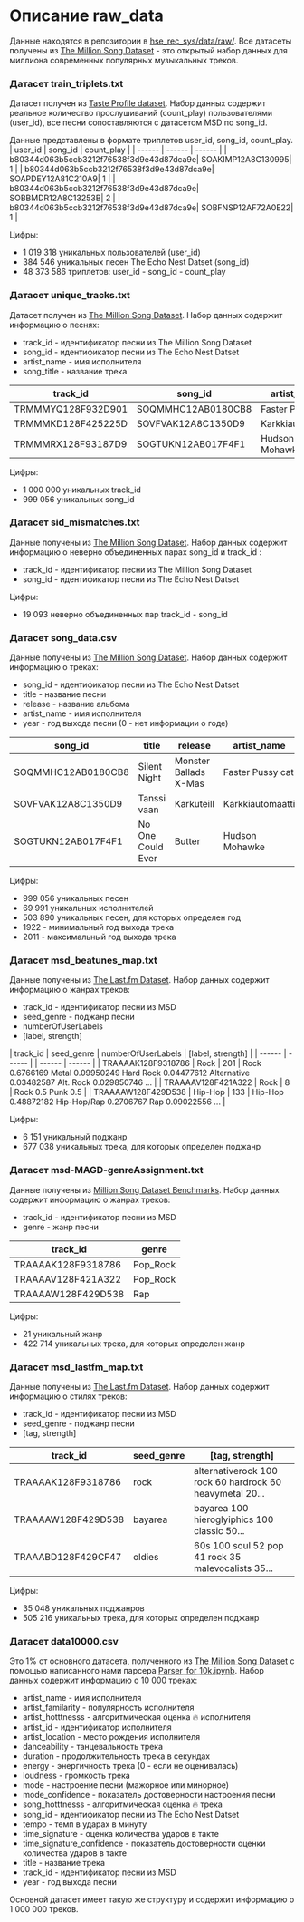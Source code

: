 # Описание raw_data
Данные находятся в репозитории в [hse_rec_sys/data/raw/](https://github.com/maxgalanov/RecSysYearProject/blob/main/hse_rec_sys/data/raw/raw_data_links.txt). Все датасеты получены из [The Million Song Dataset](http://millionsongdataset.com/) - это открытый набор данных для миллиона современных популярных музыкальных треков.

### Датасет train_triplets.txt
Датасет получен из [Taste Profile dataset](http://millionsongdataset.com/tasteprofile/). Набор данных содержит реальное количество прослушиваний (count_play) пользователями (user_id), все песни сопоставляются с датасетом MSD по song_id.

Данные представлены в формате триплетов user_id, song_id, count_play.
| user_id | song_id | count_play |
| ------ | ------ | ------ |
| b80344d063b5ccb3212f76538f3d9e43d87dca9e|	SOAKIMP12A8C130995|	1 |
| b80344d063b5ccb3212f76538f3d9e43d87dca9e|	SOAPDEY12A81C210A9|	1 |
| b80344d063b5ccb3212f76538f3d9e43d87dca9e|	SOBBMDR12A8C13253B|	2 |
| b80344d063b5ccb3212f76538f3d9e43d87dca9e|	SOBFNSP12AF72A0E22|	1 |

Цифры:
- 1 019 318 уникальных пользователей (user_id)
- 384 546 уникальных песен The Echo Nest Datset (song_id)
- 48 373 586 триплетов: user_id - song_id - count_play


### Датасет unique_tracks.txt
Датасет получен из [The Million Song Dataset](http://millionsongdataset.com/sites/default/files/AdditionalFiles/unique_tracks.txt). Набор данных содержит информацию о песнях:
- track_id - идентификатор песни из The Million Song Dataset
- song_id - идентификатор песни из The Echo Nest Datset
- artist_name - имя исполнителя
- song_title - название трека

| track_id | song_id | artist_name | artist_name |
| ------ | ------ | ------ | ------ |
| TRMMMYQ128F932D901 | SOQMMHC12AB0180CB8 | Faster Pussy cat | Silent Night |
| TRMMMKD128F425225D | SOVFVAK12A8C1350D9 | Karkkiautomaatti | Tanssi vaan |
| TRMMMRX128F93187D9 | SOGTUKN12AB017F4F1 | Hudson Mohawke | No One Could Ever |

Цифры:
- 1 000 000 уникальных track_id
- 999 056 уникальных song_id


### Датасет sid_mismatches.txt
Данные получены из [The Million Song Dataset](http://millionsongdataset.com/sites/default/files/tasteprofile/sid_mismatches.txt). Набор данных содержит информацию о неверно объединенных парах song_id и track_id :
- track_id - идентификатор песни из The Million Song Dataset
- song_id - идентификатор песни из The Echo Nest Datset

Цифры:
- 19 093 неверно объединенных пар track_id - song_id


### Датасет song_data.csv
Данные получены из [The Million Song Dataset](http://millionsongdataset.com/sites/default/files/tasteprofile/sid_mismatches.txt). Набор данных содержит информацию о треках:
- song_id - идентификатор песни из The Echo Nest Datset
- title - название песни
- release - название альбома
- artist_name - имя исполнителя
- year - год выхода песни (0 - нет информации о годе)

| song_id | title | release | artist_name | year |
| ------ | ------ | ------ | ------ | ------ |
| SOQMMHC12AB0180CB8 | Silent Night | Monster Ballads X-Mas | Faster Pussy cat | 2003 |
| SOVFVAK12A8C1350D9 | Tanssi vaan | Karkuteill | Karkkiautomaatti | 1995 |
| SOGTUKN12AB017F4F1 | No One Could Ever | Butter | Hudson Mohawke | 2006 |

Цифры:
- 999 056 уникальных песен
- 69 991 уникальных исполнителей
- 503 890 уникальных песен, для которых определен год
- 1922 - минимальный год выхода трека
- 2011 - максимальный год выхода трека


### Датасет msd_beatunes_map.txt
Данные получены из [The Last.fm Dataset](http://millionsongdataset.com/lastfm/). Набор данных содержит информацию о жанрах треков:
- track_id - идентификатор песни из MSD
- seed_genre - поджанр песни
- numberOfUserLabels
- [label, strength]

| track_id | seed_genre | numberOfUserLabels | [label, strength] |
| ------ | ------ | | ------ | ------ |
| TRAAAAK128F9318786 | Rock | 201 | Rock	0.6766169	Metal	0.09950249	Hard Rock	0.04477612	Alternative	0.03482587	Alt. Rock	0.029850746 ... |
| TRAAAAV128F421A322 | Rock | 8 | Rock	0.5	Punk	0.5 |
| TRAAAAW128F429D538 | Hip-Hop | 133 | Hip-Hop	0.48872182	Hip-Hop/Rap	0.2706767	Rap	0.09022556 ... |

Цифры:
- 6 151 уникальный поджанр
- 677 038 уникальных трека, для которых определен поджанр

### Датасет msd-MAGD-genreAssignment.txt
Данные получены из [Million Song Dataset Benchmarks](http://www.ifs.tuwien.ac.at/mir/msd/partitions/msd-MAGD-genreAssignment.cls). Набор данных содержит информацию о жанрах треков:
- track_id - идентификатор песни из MSD
- genre - жанр песни

| track_id | genre |
| ------ | ------ |
| TRAAAAK128F9318786 | Pop_Rock |
| TRAAAAV128F421A322 | Pop_Rock |
| TRAAAAW128F429D538 | Rap |

Цифры:
- 21 уникальный жанр
- 422 714 уникальных трека, для которых определен жанр
  

### Датасет msd_lastfm_map.txt
Данные получены из [The Last.fm Dataset](http://millionsongdataset.com/lastfm/). Набор данных содержит информацию о стилях треков:
- track_id - идентификатор песни из MSD
- seed_genre - поджанр песни
- [tag, strength]

| track_id | seed_genre | [tag, strength] |
| ------ | ------ | ------ |
| TRAAAAK128F9318786 | rock | alternativerock	100	rock	60	hardrock	60	heavymetal	20... |
| TRAAAAW128F429D538 | bayarea | bayarea	100	hieroglyiphics	100	classic	50... |
| TRAAABD128F429CF47 | oldies | 60s	100	soul	52	pop	41	rock	35	malevocalists	35... |

Цифры:
- 35 048 уникальных поджанров
- 505 216 уникальных трека, для которых определен поджанр

### Датасет data10000.csv
Это 1% от основного датасета, полученного из [The Million Song Dataset](http://www.millionsongdataset.com/pages/getting-dataset/#subset) с помощью написанного нами парсера [Parser_for_10k.ipynb](https://github.com/maxgalanov/RecSysYearProject/blob/main/hse_rec_sys/notebooks/Parser_for_10k.ipynb). Набор данных содержит информацию о 10 000 треках:
- artist_name - имя исполнителя
- artist_familarity - популярность исполнителя
- artist_hotttnesss -  алгоритмическая оценка 🔥 исполнителя
- artist_id - идентификатор исполнителя
- artist_location - место рождения исполнителя
- danceability - танцевальность трека
- duration - продолжительность трека в секундах
- energy - энергичность трека (0 - если не оценивалась)
- loudness - громкость трека
- mode - настроение песни (мажорное или минорное)
- mode_confidence - показатель достоверности настроения песни
- song_hotttnesss -  алгоритмическая оценка 🔥 трека
- song_id - идентификатор песни из The Echo Nest Datset
- tempo - темп в ударах в минуту
- time_signature - оценка количества ударов в такте
- time_signature_confidence - показатель достоверности оценки количества ударов в такте
- title - название трека
- track_id - идентификатор песни из MSD
- year - год выхода песни

Основной датасет имеет такую же структуру и содержит информацию о 1 000 000 треков.
